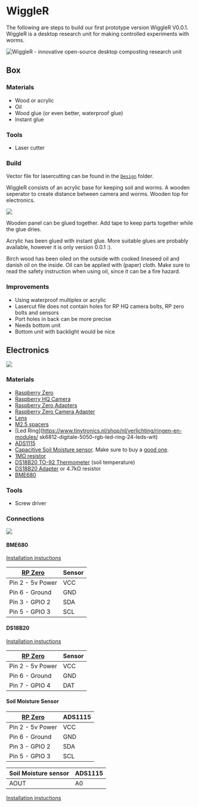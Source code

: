 # WiggleR

The following are steps to build our first prototype version WiggleR V0.0.1. WiggleR is a desktop research unit for making controlled experiments with worms.

![WiggleR - innovative open-source desktop composting research unit](./Images/WiggleRUnit.jpeg)

## Box

### Materials
- Wood or acrylic
- Oil
- Wood glue (or even better, waterproof glue)
- Instant glue

### Tools
- Laser cutter

### Build

Vector file for lasercutting can be found in the [`Design`](./Design/) folder.

WiggleR consists of an acrylic base for keeping soil and worms. A wooden seperator to create distance between camera and worms. Wooden top for electronics.

![](./Images/WiggleRPieces.jpeg)

Wooden panel can be glued together. Add tape to keep parts together while the glue dries.

Acrylic has been glued with instant glue. More suitable glues are probably available, however it is only version 0.0.1 :).

Birch wood has been oiled on the outside with cooked lineseed oil and danish oil on the inside. Oil can be applied with (paper) cloth. Make sure to read the safety instruction when using oil, since it can be a fire hazard.

### Improvements

- Using waterproof multiplex or acrylic
- Lasercut file does not contain holes for RP HQ camera bolts, RP zero bolts and sensors
- Port holes in back can be more precise
- Needs bottom unit
- Bottom unit with backlight would be nice

## Electronics

![](./Images/WiggleRRaspberryAndRing.jpeg)

### Materials

- [Raspberry Zero](https://www.kiwi-electronics.com/nl/raspberry-pi-zero-wh-header-voorgesoldeerd-3328)
- [Raspberry HQ Camera](https://www.kiwi-electronics.com/nl/raspberry-pi-hq-camera-m12-mount-11243)
- [Raspberry Zero Adapters](https://www.kiwi-electronics.com/nl/raspberry-pi-zero-adapter-pack-2844)
- [Raspberry Zero Camera Adapter](https://www.kiwi-electronics.com/nl/raspberry-pi-zero-camera-adapter-2842)
- [Lens](https://www.kiwi-electronics.com/nl/m12-high-resolution-lens-12mp-113-fov-2-7mm-focal-length-11266)
- [M2.5 spacers](https://www.kiwi-electronics.com/nl/m2-5-schoeven-en-afstandshouders-set-zwart-nylon-380-stuks-10252?search=spacer&page=2)
- [Led Ring](https://www.tinytronics.nl/shop/nl/verlichting/ringen-en-modules/ sk6812-digitale-5050-rgb-led-ring-24-leds-wit)
- [ADS1115](https://www.tinytronics.nl/shop/nl/sensoren/stroom-spanning/ads1115-16-bit-adc-i2c-module-4-kanaals)
- [Capacitive Soil Moisture sensor](https://www.tinytronics.nl/shop/en/sensors/liquid/capacitive-soil-moisture-sensor-module-with-cable). Make sure to buy a [good one](https://www.youtube.com/watch?v=IGP38bz-K48).
- [1MΩ resistor](https://www.tinytronics.nl/shop/en/components/resistors/resistors/1m%CF%89-resistor)
- [DS18B20 TO-92 Thermometer](https://www.tinytronics.nl/shop/en/sensors/temperature/ds18b20-to-92-thermometer-temperature-sensor-with-cable-waterproof-high-temperature-1m) (soil temperature)
- [DS18B20 Adapter](https://www.tinytronics.nl/shop/en/sensors/temperature/ds18b20-adapter) or 4.7kΩ resistor
- [BME680](https://www.tinytronics.nl/shop/nl/sensoren/lucht/druk/bme680-sensor-module-met-level-converter-luchtdruk-luchtkwaliteit-luchtvochtigheid-temperatuur)

### Tools
- Screw driver

### Connections

![](./Images/WiggleRElectronics.jpeg)

#### BME680

[Installation instuctions](https://raspberry-valley.azurewebsites.net/BME680-Sensor/)

| [RP Zero]((https://pinout.xyz/pinout/io_pi_zero)) | Sensor
--- | --- | 
| Pin 2 - 5v Power | VCC
| Pin 6 - Ground | GND
| Pin 3 - GPIO 2 | SDA
| Pin 5 - GPIO 3 | SCL

#### DS18B20

[Installation instuctions](https://www.circuitbasics.com/raspberry-pi-ds18b20-temperature-sensor-tutorial/)

| [RP Zero]((https://pinout.xyz/pinout/io_pi_zero)) | Sensor
--- | --- | 
| Pin 2 - 5v Power | VCC
| Pin 6 - Ground | GND
| Pin 7 - GPIO 4 | DAT

#### Soil Moisture Sensor

| [RP Zero]((https://pinout.xyz/pinout/io_pi_zero)) | ADS1115
--- | --- | 
| Pin 2 - 5v Power | VCC
| Pin 6 - Ground | GND
| Pin 3 - GPIO 2 | SDA
| Pin 5 - GPIO 3 | SCL

| Soil Moisture sensor | ADS1115
--- | --- | 
| AOUT | A0

[Installation instuctions](https://learn.adafruit.com/adafruit-4-channel-adc-breakouts/python-circuitpython)